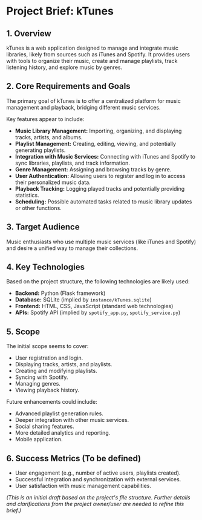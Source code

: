# Project Brief: kTunes

## 1. Overview

kTunes is a web application designed to manage and integrate music libraries, likely from sources such as iTunes and Spotify. It provides users with tools to organize their music, create and manage playlists, track listening history, and explore music by genres.

## 2. Core Requirements and Goals

The primary goal of kTunes is to offer a centralized platform for music management and playback, bridging different music services.

Key features appear to include:
- **Music Library Management:** Importing, organizing, and displaying tracks, artists, and albums.
- **Playlist Management:** Creating, editing, viewing, and potentially generating playlists.
- **Integration with Music Services:** Connecting with iTunes and Spotify to sync libraries, playlists, and track information.
- **Genre Management:** Assigning and browsing tracks by genre.
- **User Authentication:** Allowing users to register and log in to access their personalized music data.
- **Playback Tracking:** Logging played tracks and potentially providing statistics.
- **Scheduling:** Possible automated tasks related to music library updates or other functions.

## 3. Target Audience

Music enthusiasts who use multiple music services (like iTunes and Spotify) and desire a unified way to manage their collections.

## 4. Key Technologies

Based on the project structure, the following technologies are likely used:
- **Backend:** Python (Flask framework)
- **Database:** SQLite (implied by `instance/kTunes.sqlite`)
- **Frontend:** HTML, CSS, JavaScript (standard web technologies)
- **APIs:** Spotify API (implied by `spotify_app.py`, `spotify_service.py`)

## 5. Scope

The initial scope seems to cover:
- User registration and login.
- Displaying tracks, artists, and playlists.
- Creating and modifying playlists.
- Syncing with Spotify.
- Managing genres.
- Viewing playback history.

Future enhancements could include:
- Advanced playlist generation rules.
- Deeper integration with other music services.
- Social sharing features.
- More detailed analytics and reporting.
- Mobile application.

## 6. Success Metrics (To be defined)

- User engagement (e.g., number of active users, playlists created).
- Successful integration and synchronization with external services.
- User satisfaction with music management capabilities.

*(This is an initial draft based on the project's file structure. Further details and clarifications from the project owner/user are needed to refine this brief.)*
